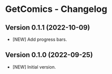 # GetComics - Changelog

## Version 0.1.1 (2022-10-09)
- [NEW] Add progress bars. 


## Version 0.1.0 (2022-09-25)
- [NEW] Initial version. 